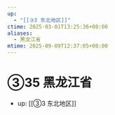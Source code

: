 ```yaml
---
up:
  - "[[③3 东北地区]]"
ctime: 2025-03-01T13:25:36+08:00
aliases:
  - 黑龙江省
mtime: 2025-09-09T12:37:05+08:00
---
```


# ③35 黑龙江省

- up: [[③3 东北地区]]
